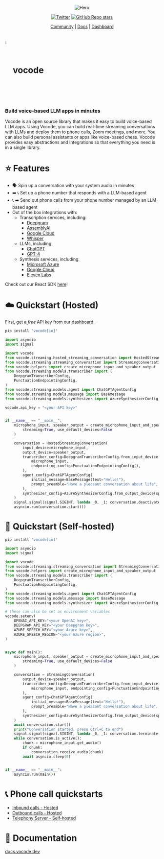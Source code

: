 <div align="center">

![Hero](https://user-images.githubusercontent.com/6234599/228337850-e32bb01d-3701-47ef-a433-3221c9e0e56e.png)

    
[![Twitter](https://img.shields.io/twitter/url/https/twitter.com/vocodehq.svg?style=social&label=Follow%20%40vocodehq)](https://twitter.com/vocodehq) [![GitHub Repo stars](https://img.shields.io/github/stars/vocodedev/vocode-python?style=social)](https://github.com/vocodedev/vocode-python)

[Community](https://discord.gg/NaU4mMgcnC) | [Docs](https://docs.vocode.dev) | [Dashboard](https://app.vocode.dev)
</div>

# <span><img style='vertical-align:middle; display:inline;' src="https://user-images.githubusercontent.com/6234599/228339858-95a0873a-2d40-4542-963a-6358d19086f5.svg"  width="5%" height="5%">vocode</span>

### **Build voice-based LLM apps in minutes**

Vocode is an open source library that makes it easy to build voice-based LLM apps. Using Vocode, you can build real-time streaming conversations with LLMs and deploy them to phone calls, Zoom meetings, and more. You can also build personal assistants or apps like voice-based chess. Vocode provides easy abstractions and integrations so that everything you need is in a single library.

# ⭐️ Features
- 🗣 Spin up a conversation with your system audio in minutes
- ➡️ 📞 Set up a phone number that responds with a LLM-based agent
- 📞 ➡️ Send out phone calls from your phone number managed by an LLM-based agent
- Out of the box integrations with:
  - Transcription services, including:
    - [Deepgram](https://deepgram.com/)
    - [AssemblyAI](https://www.assemblyai.com/)
    - [Google Cloud](https://cloud.google.com/speech-to-text)
    - [Whisper](https://openai.com/blog/introducing-chatgpt-and-whisper-apis)
  - LLMs, including:
    - [ChatGPT](https://openai.com/blog/chatgpt)
    - [GPT-4](https://platform.openai.com/docs/models/gpt-4)
  - Synthesis services, including:
    - [Microsoft Azure](https://azure.microsoft.com/en-us/products/cognitive-services/text-to-speech/)
    - [Google Cloud](https://cloud.google.com/text-to-speech)
    - [Eleven Labs](https://elevenlabs.io/) 

Check out our React SDK [here](https://github.com/vocodedev/vocode-react-sdk)! 

# ☁️ Quickstart (Hosted)

First, get a *free* API key from our [dashboard](https://app.vocode.dev).

```bash
pip install 'vocode[io]'
```

```python
import asyncio
import signal

import vocode
from vocode.streaming.hosted_streaming_conversation import HostedStreamingConversation
from vocode.streaming.streaming_conversation import StreamingConversation
from vocode.helpers import create_microphone_input_and_speaker_output
from vocode.streaming.models.transcriber import (
    DeepgramTranscriberConfig,
    PunctuationEndpointingConfig,
)
from vocode.streaming.models.agent import ChatGPTAgentConfig
from vocode.streaming.models.message import BaseMessage
from vocode.streaming.models.synthesizer import AzureSynthesizerConfig

vocode.api_key = "<your API key>"


if __name__ == "__main__":
    microphone_input, speaker_output = create_microphone_input_and_speaker_output(
        streaming=True, use_default_devices=False
    )

    conversation = HostedStreamingConversation(
        input_device=microphone_input,
        output_device=speaker_output,
        transcriber_config=DeepgramTranscriberConfig.from_input_device(
            microphone_input,
            endpointing_config=PunctuationEndpointingConfig(),
        ),
        agent_config=ChatGPTAgentConfig(
            initial_message=BaseMessage(text="Hello!"),
            prompt_preamble="Have a pleasant conversation about life",
        ),
        synthesizer_config=AzureSynthesizerConfig.from_output_device(speaker_output),
    )
    signal.signal(signal.SIGINT, lambda _0, _1: conversation.deactivate())
    asyncio.run(conversation.start())
```

# 🚀 Quickstart (Self-hosted)

```bash
pip install 'vocode[io]'
```

```python
import asyncio
import signal

import vocode
from vocode.streaming.streaming_conversation import StreamingConversation
from vocode.helpers import create_microphone_input_and_speaker_output
from vocode.streaming.models.transcriber import (
    DeepgramTranscriberConfig,
    PunctuationEndpointingConfig,
)
from vocode.streaming.models.agent import ChatGPTAgentConfig
from vocode.streaming.models.message import BaseMessage
from vocode.streaming.models.synthesizer import AzureSynthesizerConfig

# these can also be set as environment variables
vocode.setenv(
    OPENAI_API_KEY="<your OpenAI key>",
    DEEPGRAM_API_KEY="<your Deepgram key>",
    AZURE_SPEECH_KEY="<your Azure key>",
    AZURE_SPEECH_REGION="<your Azure region>",
)


async def main():
    microphone_input, speaker_output = create_microphone_input_and_speaker_output(
        streaming=True, use_default_devices=False
    )

    conversation = StreamingConversation(
        output_device=speaker_output,
        transcriber_config=DeepgramTranscriberConfig.from_input_device(
            microphone_input, endpointing_config=PunctuationEndpointingConfig()
        ),
        agent_config=ChatGPTAgentConfig(
            initial_message=BaseMessage(text="Hello!"),
            prompt_preamble="Have a pleasant conversation about life",
        ),
        synthesizer_config=AzureSynthesizerConfig.from_output_device(speaker_output),
    )
    await conversation.start()
    print("Conversation started, press Ctrl+C to end")
    signal.signal(signal.SIGINT, lambda _0, _1: conversation.terminate())
    while conversation.is_active():
        chunk = microphone_input.get_audio()
        if chunk:
            conversation.receive_audio(chunk)
        await asyncio.sleep(0)


if __name__ == "__main__":
    asyncio.run(main())
```

# 📞 Phone call quickstarts

- [Inbound calls - Hosted](https://docs.vocode.dev/telephony#inbound-calls)
- [Outbound calls - Hosted](https://docs.vocode.dev/telephony#outbound-calls)
- [Telephony Server - Self-hosted](https://github.com/vocodedev/vocode-python/blob/main/examples/telephony_app.py)



# 🌱 Documentation

[docs.vocode.dev](https://docs.vocode.dev/)

